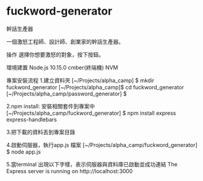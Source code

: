 # fuckword-generator

幹話生產器

一個激怒工程師、設計師、創業家的幹話生產器。

操作
選擇你想要激怒的對象，按下按鈕。

環境建置
Node.js 10.15.0
cmber(終端機)
NVM

專案安裝流程
1.建立資料夾
[~/Projects/alpha_camp] $ mkdir fuckword_generator
[~/Projects/alpha_camp]$ cd fuckword_generator
[~/Projects/alpha_camp/password_generator] $

2.npm install: 安裝相關套件到專案中
[~/Projects/alpha_camp/fuckword_generator] $ npm install express express-handlebars

3.把下載的資料丟到專案目錄

4.啟動伺服器，執行app.js 檔案
[~/Projects/alpha_camp/fuckword_generator] $ node app.js

5.當terminal 出現以下字樣，表示伺服器與資料庫已啟動並成功連結
The Express server is running on http://localhost:3000
